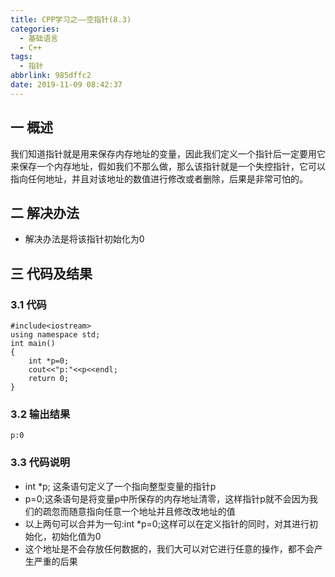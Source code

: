 ```yaml
---
title: CPP学习之——空指针(8.3)
categories:
  - 基础语言
  - C++
tags:
  - 指针
abbrlink: 985dffc2
date: 2019-11-09 08:42:37
---
```

## 一 概述

我们知道指针就是用来保存内存地址的变量，因此我们定义一个指针后一定要用它来保存一个内存地址，假如我们不那么做，那么该指针就是一个失控指针，它可以指向任何地址，并且对该地址的数值进行修改或者删除，后果是非常可怕的。  

<!--more-->

## 二 解决办法

* 解决办法是将该指针初始化为0

## 三 代码及结果

### 3.1 代码

```
#include<iostream>
using namespace std;
int main() 
{
	int *p=0;
	cout<<"p:"<<p<<endl;
	return 0;
}
```
### 3.2 输出结果

```
p:0
```
### 3.3 代码说明

* int *p; 这条语句定义了一个指向整型变量的指针p
* p=0;这条语句是将变量p中所保存的内存地址清零，这样指针p就不会因为我们的疏忽而随意指向任意一个地址并且修改改地址的值
* 以上两句可以合并为一句:int *p=0;这样可以在定义指针的同时，对其进行初始化，初始化值为0
* 这个地址是不会存放任何数据的，我们大可以对它进行任意的操作，都不会产生严重的后果